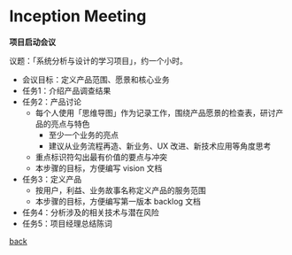 # Inception Meeting



**项目启动会议**

议题：「系统分析与设计的学习项目」，约一个小时。

- 会议目标：定义产品范围、愿景和核心业务
- 任务1：介绍产品调查结果
- 任务2：产品讨论
  - 每个人使用「思维导图」作为记录工作，围绕产品愿景的检查表，研讨产品的亮点与特色
    - 至少一个业务的亮点
    - 建议从业务流程再造、新业务、UX 改进、新技术应用等角度思考
  - 重点标识符勾出最有价值的要点与冲突
  - 本步骤的目标，方便编写 vision 文档
- 任务3：定义产品
  - 按用户，利益、业务故事名称定义产品的服务范围
  - 本步骤的目标，方便编写第一版本 backlog 文档
- 任务4：分析涉及的相关技术与潜在风险
- 任务5：项目经理总结陈词

[back](../../)